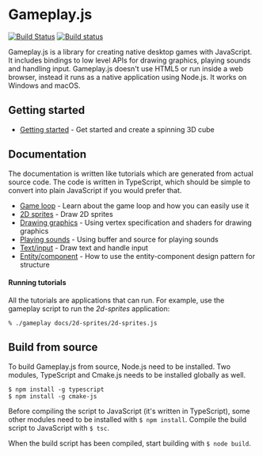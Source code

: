 # Gameplay.js

[![Build Status](https://travis-ci.org/jnsmalm/gameplay.svg?branch=develop)](https://travis-ci.org/jnsmalm/gameplay)
[![Build status](https://ci.appveyor.com/api/projects/status/evxuhc1m502glsbw/branch/develop?svg=true)](https://ci.appveyor.com/project/jnsmalm/gameplay-mxc0a/branch/develop)

Gameplay.js is a library for creating native desktop games with JavaScript. 
It includes bindings to low level APIs for drawing graphics, playing sounds and 
handling input. Gameplay.js doesn't use HTML5 or run inside a web browser, 
instead it runs as a native application using Node.js. It works on Windows and
macOS.

## Getting started

- [Getting started](docs/getting-started/getting-started.md) - Get started and 
create a spinning 3D cube

## Documentation

The documentation is written like tutorials which are generated from actual 
source code. The code is written in TypeScript, which should be simple to 
convert into plain JavaScript if you would prefer that.

- [Game loop](docs/game-loop/game-loop.md) - Learn about the game loop and how you 
can easily use it 
- [2D sprites](docs/2d-sprites/2d-sprites.md) - Draw 2D sprites
- [Drawing graphics](docs/drawing-graphics/drawing-graphics.md) - Using vertex 
specification and shaders for drawing graphics
- [Playing sounds](docs/playing-sounds/playing-sounds.md) - Using buffer and source for 
playing sounds
- [Text/input](docs/text-input/text-input.md) - Draw text and handle input
- [Entity/component](docs/entity-component/entity-component.md) - How to use the 
entity-component design pattern for structure

#### Running tutorials

All the tutorials are applications that can run. For example, use the gameplay 
script to run the *2d-sprites* application:

```
% ./gameplay docs/2d-sprites/2d-sprites.js
```

## Build from source

To build Gameplay.js from source, Node.js need to be installed. Two modules, 
TypeScript and Cmake.js needs to be installed globally as well.

```
$ npm install -g typescript
$ npm install -g cmake-js
```

Before compiling the script to JavaScript (it's written in TypeScript), some 
other modules need to be installed with `$ npm install`. Compile the build 
script to JavaScript with `$ tsc`.

When the build script has been compiled, start building with `$ node build`.